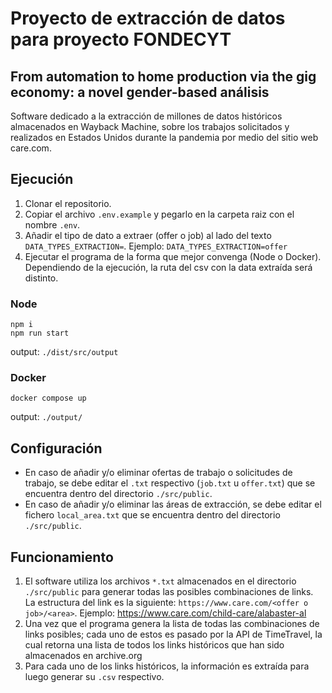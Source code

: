 # Proyecto de extracción de datos para proyecto FONDECYT

## From automation to home production via the gig economy: a novel gender-based análisis

Software dedicado a la extracción de millones de datos históricos almacenados en Wayback Machine, sobre los trabajos solicitados y realizados en Estados Unidos durante la pandemia por medio del sitio web care.com.

## Ejecución

1. Clonar el repositorio.
2. Copiar el archivo `.env.example` y pegarlo en la carpeta raiz con el nombre `.env`.
3. Añadir el tipo de dato a extraer (offer o job) al lado del texto `DATA_TYPES_EXTRACTION=`. Ejemplo: `DATA_TYPES_EXTRACTION=offer`
4. Ejecutar el programa de la forma que mejor convenga (Node o Docker). Dependiendo de la ejecución, la ruta del csv con la data extraída será distinto.

### Node

```
npm i
npm run start
```

output: `./dist/src/output`

### Docker

```
docker compose up
```

output: `./output/`

## Configuración

* En caso de añadir y/o eliminar ofertas de trabajo o solicitudes de trabajo, se debe editar el `.txt` respectivo (`job.txt` u `offer.txt`) que se encuentra dentro del directorio `./src/public`.
* En caso de añadir y/o eliminar las áreas de extracción, se debe editar el fichero `local_area.txt` que se encuentra dentro del directorio `./src/public`.

## Funcionamiento

1. El software utiliza los archivos `*.txt` almacenados en el directorio `./src/public` para generar todas las posibles combinaciones de links. La estructura del link es la siguiente: `https://www.care.com/<offer o job>/<area>`. Ejemplo: https://www.care.com/child-care/alabaster-al
2. Una vez que el programa genera la lista de todas las combinaciones de links posibles; cada uno de estos es pasado por la API de TimeTravel, la cual retorna una lista de todos los links históricos que han sido almacenados en archive.org
3. Para cada uno de los links históricos, la información es extraída para luego generar su `.csv` respectivo.
